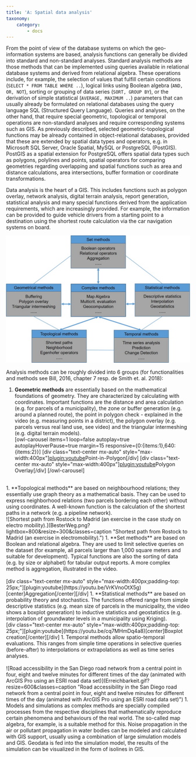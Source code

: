 ```yaml
---
title: 'A: Spatial data analysis'
taxonomy:
    category:
        - docs
---
```


From the point of view of the database systems on which the geo-information systems are based, analysis functions can generally be divided into standard and non-standard analyses. Standard analysis methods are those methods that can be implemented using queries available in relational database systems and derived from relational algebra. These operations include, for example, the selection of values that fulfill certain conditions (`SELECT * FROM TABLE WHERE ..`), logical links using Boolean algebra (`AND, OR, NOT`), sorting or grouping of data series (`SORT, GROUP BY`), or the derivation of simple statistical (`AVERAGE, MAXIMUM ..`) parameters that can usually already be formulated on relational databases using the query language SQL (Structured Query Language). Queries and analyses, on the other hand, that require special geometric, topological or temporal operations are non-standard analyses and require corresponding systems such as GIS. As previously described, selected geometric-topological functions may be already contained in object-relational databases, provided that these are extended by spatial data types and operators, e.g. in Microsoft SQL Server, Oracle Spatial, MySQL or PostgreSQL (PostGIS). PostGIS as a spatial extension for PostgreSQL offers spatial data types such as polygons, polylines and points, spatial operators for comparing geometries regarding overlapping and spatial functions such as area and distance calculations, area intersections, buffer formation or coordinate transformations.

Data analysis is the heart of a GIS. This includes functions such as polygon overlay, network analysis, digital terrain analysis, report generation, statistical analysis and many special functions derived from the application requirements, which are increasingly provided. For example, the information can be provided to guide vehicle drivers from a starting point to a destination using the shortest route calculation via the car navigation systems on board.


![Grouping and selection of common GIS analysis methods](gis17-en.jpg?lightbox=800&resize=300&classes=caption "Grouping and selection of common GIS analysis methods")

Analysis methods can be roughly divided into 6 groups (for functionalities and methods see Bill, 2016, chapter 7 resp. de Smith et. al. 2018):

1. **Geometric methods** are essentially based on the mathematical foundations of geometry. They are characterized by calculating with coordinates. Important functions are the distance and area calculation (e.g. for parcels of a municipality), the zone or buffer generation (e.g. around a planned route), the point in polygon check - explained in the video (e.g. measuring points in a district), the polygon overlay (e.g. parcels versus real land use, see video) and the triangular intermeshing (e.g. digital terrain models).<br>
[owl-carousel items=1 loop=false autoplay=true autoplayHoverPause=true margin=15 responsive={0:{items:1},640:{items:2}}]
[div class="text-center mx-auto" style="max-width:400px"][plugin:youtube](https://youtu.be/BEttcbmRMvE)Point-in-Polygon[/div]
[div class="text-center mx-auto" style="max-width:400px"][plugin:youtube](https://youtu.be/zW0w5CVujUs)Polygon Overlay[/div]
[/owl-carousel]
<br>
1. **Topological methods** are based on neighbourhood relations; they essentially use graph theory as a mathematical basis. They can be used to express neighborhood relations (two parcels bordering each other) without using coordinates. A well-known function is the calculation of the shortest paths in a network (e.g. a pipeline network).
<br>
![Shortest path from Rostock to Madrid (an exercise in the case study on electro mobility).](BesterWeg.png?lightbox=800&resize=300&classes=caption "Shortest path from Rostock to Madrid (an exercise in electromobility).")
1. **Set methods** are based on Boolean and relational algebra. They are used to limit selective queries on the dataset (for example, all parcels larger than 1,000 square meters and suitable for development). Typical functions are also the sorting of data (e.g. by size or alphabet) for tabular output reports. A more complex method is aggregation, illustrated in the video.<br><br>
[div class="text-center mx-auto" style="max-width:400px;padding-top: 25px;"][plugin:youtube](https://youtu.be/VrKVnoOtX5g)[center]Aggregation[/center][/div]
1. **Statistical methods** are based on probability theory and stochastics. The functions offered range from simple descriptive statistics (e.g. mean size of parcels in the municipality, the video shows a boxplot generation) to inductive statistics and geostatistics (e.g. interpolation of groundwater levels in a municipality using Kriging).
<br>
[div class="text-center mx-auto" style="max-width:400px;padding-top: 25px;"][plugin:youtube](https://youtu.be/cq7MHmDq4a8)[center]Boxplot creation[/center][/div]
1. Temporal methods allow spatio-temporal evaluations. This ranges from simple time operations in selective queries (before-after) to interpolations or extrapolations as well as time series analyses.<br><br>
![Road accessibility in the San Diego road network from a central point in four, eight and twelve minutes for different times of the day (animated with ArcGIS Pro using an ESRI road data set)](Erreichbarkeit.gif?resize=600&classes=caption "Road accessibility in the San Diego road network from a central point in four, eight and twelve minutes for different times of the day (animated with ArcGIS Pro using an ESRI road data set)")
1. Models and simulations as complex methods are specially compiled processes from the respective disciplines that mathematically reproduce certain phenomena and behaviours of the real world. The so-called map algebra, for example, is a suitable method for this. Noise propagation in the air or pollutant propagation in water bodies can be modeled and calculated with GIS support, usually using a combination of large simulation models and GIS. Geodata is fed into the simulation model, the results of the simulation can be visualized in the form of isolines in GIS.